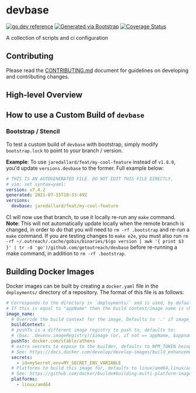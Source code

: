 # devbase

[![go.dev reference](https://img.shields.io/badge/go.dev-reference-007d9c?logo=go&logoColor=white)](https://pkg.go.dev/github.com/getoutreach/devbase)
[![Generated via Bootstrap](https://img.shields.io/badge/Outreach-Bootstrap-%235951ff)](https://github.com/getoutreach/bootstrap)
[![Coverage Status](https://coveralls.io/repos/github/getoutreach/devbase/badge.svg?branch=main)](https://coveralls.io/github//getoutreach/devbase?branch=main)

A collection of scripts and ci configuration

## Contributing

Please read the [CONTRIBUTING.md](CONTRIBUTING.md) document for guidelines on developing and contributing changes.

## High-level Overview

<!--- Block(overview) -->

## How to use a Custom Build of `devbase`

### Bootstrap / Stencil

To test a custom build of `devbase` with bootstrap, simply modify `bootstrap.lock` to point to your branch / version.

**Example**: To use `jaredallard/feat/my-cool-feature` instead of `v1.8.0`, you'd update `versions.devbase` to the former. Full example below:

```yaml
# THIS IS AN AUTOGENERATED FILE. DO NOT EDIT THIS FILE DIRECTLY.
# vim: set syntax=yaml:
version: v7.4.2
generated: 2021-07-15T18:33:49Z
versions:
  devbase: jaredallard/feat/my-cool-feature
```

CI will now use that branch, to use it locally re-run any `make` command. **Note**: This will not automatically update locally when the remote branch is changed, in order to do that you will need to `rm -rf .bootstrap` and re-run a `make` command. If you are testing changes to `make e2e`, you must also run
`rm -rf ~/.outreach/.cache/gobin/binaries/$(go version | awk '{ print $3 }' | tr -d 'go')/github.com/getoutreach/devbase` before re-running a make command, in addition to `rm -rf .bootstrap`.

## Building Docker Images

Docker images can be built by creating a `docker.yaml` file in the `deployments/` directory of a repository. The format of this file is as follows:

```yaml
# Corresponds to the directory in `deployments/` and is used, by default, as the image name (see special case below).
# If this is equal to "appName" then the build context/image name is changed. See docs.
image_name:
  # Override the build context for the image. Defaults to '.' if image_name == appName, otherwise ./deployments/<image_name>
  buildContext: .
  # pushTo is a different image registry to push to, defaults to:
  # (box: .devenv.imageRegistry)/$image (or, if not == appName, $appname/$image)
  pushTo: docker.com/stable/athens
  # extra secrets to expose to the builder, defaults to NPM_TOKEN being exposed
  # See: https://docs.docker.com/develop/develop-images/build_enhancements/#new-docker-build-secret-information
  secrets:
    - id=mySecret,env=MY_SECRET_ENV_VARIABLE
  # Platforms to build this image for, defaults to linux/amd64,linux/arm64
  # See: https://github.com/docker/buildx#building-multi-platform-images
  platforms:
    - linux/amd64
```

<!--- EndBlock(overview) -->
